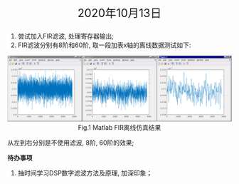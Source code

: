 <p style="text-align:center; font-size:25px">
	2020年10月13日
</p>

1. 尝试加入FIR滤波, 处理寄存器输出;
2. FIR滤波分别有8阶和60阶, 取一段加表x轴的离线数据测试如下:
<p style="text-align:center;">
<img src="../Images/MATLAB_FIR.png" >
Fig.1 Matlab FIR离线仿真结果
</p>
从左到右分别是不使用滤波, 8阶, 60阶的效果;  

**待办事项**<br>
1. 抽时间学习DSP数字滤波方法及原理, 加深印象；